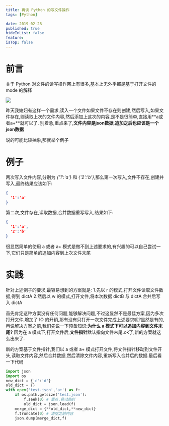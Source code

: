 ```yaml
---
title: 再谈 Python 的写文件操作
tags: [Python]

date: 2019-02-28
published: true
hideInList: false
feature: 
isTop: false
---
```








# 前言

关于 Python 对文件的读写操作网上有很多,基本上无外乎都是基于打开文件的 mode 的解释

![](http://ww4.sinaimg.cn/large/d9e82fa4jw1f9ndo67e2sj20fu0dlmzh.jpg)

昨天我媳妇有这样一个需求,读入一个文件如果文件不存在则创建,然后写入,如果文件存在,则读取上次的文件内容,然后添加上这次的内容,是不是很简单,直接用**a或者a+**就可以了. 别着急,重点来了,**文件内容是json数据,追加之后也应该是一个json数据**

说的可能比较抽象,那就举个例子

# 例子
两次写入文件内容,分别为 *{'1':'a'}* 和 *{'2':'b'}*,那么第一次写入,文件不存在,创建并写入,最终结果应该如下:

```json
{
  '1':'a'
}
```

第二次,文件存在,读取数据,合并数据重写写入,结果如下:

```json
{
  '1':'a',
  '2':'b'
}
```

很显然简单的使用 a 或者 a+ 模式是做不到上述要求的,有兴趣的可以自己尝试一下,它们只是简单的追加内容到上次文件末尾

# 实践

针对上述例子的要求,最容易想到的方案就是:
	1.先以 r 的模式,打开文件读取文件数据,得到 dictA
	2.然后以 w 的模式,打开文件,将本次数据 dictB 与 dictA 合并后写入 dictA

首先肯定这种方案没有任何问题,能够解决问题,不过这显然不是最佳方案,因为多次打开文件,增加了 IO 的开销,那有没有只打开一次文件完成上述要求呢?显然是有的,再说解决方案之前,我们先说一下预备知识:**为什么 a 模式下可以追加内容到文件末尾?** 因为在 a 模式下,打开文件后,**文件指针**默认指向文件末尾.ok了,新的方案就这么出来了.

新的方案基于文件指针,我们以 a 或者 a+ 模式打开文件,将文件指针移动到文件开头,读取文件内容,然后合并数据,然后清除文件内容,重新写入合并后的数据.最后看一下代码

```python
import json
import os
new_dict = {'c':'d'}
old_dict = {}
with open('test.json','a+') as f:
    if os.path.getsize('test.json'):
        f.seek(0) # 重点,移动指针
        old_dict = json.load(f)
    merge_dict = {**old_dict,**new_dict}
    f.truncate(0) # 清空之前内容
    json.dump(merge_dict,f)
```

